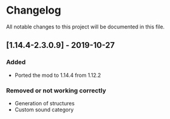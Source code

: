 # Changelog
All notable changes to this project will be documented in this file.

## [1.14.4-2.3.0.9] - 2019-10-27
### Added
 - Ported the mod to 1.14.4 from 1.12.2

### Removed or not working correctly
 - Generation of structures
 - Custom sound category
 